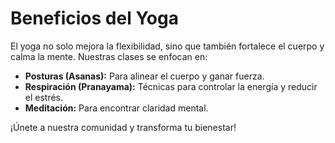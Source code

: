 # Beneficios del Yoga

El yoga no solo mejora la flexibilidad, sino que también fortalece el cuerpo y calma la mente. Nuestras clases se enfocan en:

- **Posturas (Asanas):** Para alinear el cuerpo y ganar fuerza.
- **Respiración (Pranayama):** Técnicas para controlar la energía y reducir el estrés.
- **Meditación:** Para encontrar claridad mental.

¡Únete a nuestra comunidad y transforma tu bienestar!
